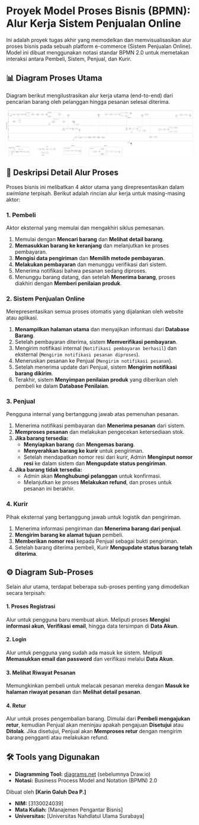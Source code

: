 # Proyek Model Proses Bisnis (BPMN): Alur Kerja Sistem Penjualan Online

Ini adalah proyek tugas akhir yang memodelkan dan memvisualisasikan alur proses bisnis pada sebuah platform e-commerce (Sistem Penjualan Online). Model ini dibuat menggunakan notasi standar BPMN 2.0 untuk memetakan interaksi antara Pembeli, Sistem, Penjual, dan Kurir.

## 📊 Diagram Proses Utama

Diagram berikut mengilustrasikan alur kerja utama (end-to-end) dari pencarian barang oleh pelanggan hingga pesanan selesai diterima.

![Diagram Proses Utama E-commerce](alur-proses-ecommerce.webp)

## 📝 Deskripsi Detail Alur Proses

Proses bisnis ini melibatkan 4 aktor utama yang direpresentasikan dalam *swimlane* terpisah. Berikut adalah rincian alur kerja untuk masing-masing aktor:

### 1. Pembeli
Aktor eksternal yang memulai dan mengakhiri siklus pemesanan.
1.  Memulai dengan **Mencari barang** dan **Melihat detail barang**.
2.  **Memasukkan barang ke keranjang** dan melanjutkan ke proses pembayaran.
3.  **Mengisi data pengiriman** dan **Memilih metode pembayaran**.
4.  **Melakukan pembayaran** dan menunggu verifikasi dari sistem.
5.  Menerima notifikasi bahwa pesanan sedang diproses.
6.  Menunggu barang datang, dan setelah **Menerima barang**, proses diakhiri dengan **Memberi penilaian produk**.

### 2. Sistem Penjualan Online
Merepresentasikan semua proses otomatis yang dijalankan oleh website atau aplikasi.
1.  **Menampilkan halaman utama** dan menyajikan informasi dari **Database Barang**.
2.  Setelah pembayaran diterima, sistem **Memverifikasi pembayaran**.
3.  Mengirim notifikasi internal (`Notifikasi pembayaran berhasil`) dan eksternal (`Mengirim notifikasi pesanan diproses`).
4.  Meneruskan pesanan ke Penjual (`Mengirim notifikasi pesanan`).
5.  Setelah menerima update dari Penjual, sistem **Mengirim notifikasi barang dikirim**.
6.  Terakhir, sistem **Menyimpan penilaian produk** yang diberikan oleh pembeli ke dalam **Database Penilaian**.

### 3. Penjual
Pengguna internal yang bertanggung jawab atas pemenuhan pesanan.
1.  Menerima notifikasi pembayaran dan **Menerima pesanan** dari sistem.
2.  **Memproses pesanan** dan melakukan pengecekan ketersediaan stok.
3.  **Jika barang tersedia:**
    * **Menyiapkan barang** dan **Mengemas barang**.
    * **Menyerahkan barang ke kurir** untuk pengiriman.
    * Setelah mendapatkan nomor resi dari kurir, Admin **Menginput nomor resi** ke dalam sistem dan **Mengupdate status pengiriman**.
4.  **Jika barang tidak tersedia:**
    * Admin akan **Menghubungi pelanggan** untuk konfirmasi.
    * Melanjutkan ke proses **Melakukan refund**, dan proses untuk pesanan ini berakhir.

### 4. Kurir
Pihak eksternal yang bertanggung jawab untuk logistik dan pengiriman.
1.  Menerima informasi pengiriman dan **Menerima barang dari penjual**.
2.  **Mengirim barang ke alamat tujuan** pembeli.
3.  **Memberikan nomor resi** kepada Penjual sebagai bukti pengiriman.
4.  Setelah barang diterima pembeli, Kurir **Mengupdate status barang telah diterima**.

## ⚙️ Diagram Sub-Proses

Selain alur utama, terdapat beberapa sub-proses penting yang dimodelkan secara terpisah:

#### 1. Proses Registrasi
Alur untuk pengguna baru membuat akun. Meliputi proses **Mengisi informasi akun**, **Verifikasi email**, hingga data tersimpan di **Data Akun**.

#### 2. Login
Alur untuk pengguna yang sudah ada masuk ke sistem. Meliputi **Memasukkan email dan password** dan verifikasi melalui **Data Akun**.

#### 3. Melihat Riwayat Pesanan
Memungkinkan pembeli untuk melacak pesanan mereka dengan **Masuk ke halaman riwayat pesanan** dan **Melihat detail pesanan**.

#### 4. Retur
  Alur untuk proses pengembalian barang. Dimulai dari **Pembeli mengajukan retur**, kemudian Penjual akan meninjau apakah pengajuan **Disetujui** atau **Ditolak**. Jika disetujui, Penjual akan **Memproses retur** dengan mengirim barang pengganti atau melakukan refund.

## 🛠️ Tools yang Digunakan
* **Diagramming Tool:** [diagrams.net](https://app.diagrams.net/) (sebelumnya Draw.io)
* **Notasi:** Business Process Model and Notation (BPMN) 2.0

Dibuat oleh **[Karin Galuh Dea P.]**
- **NIM:** [3130024039]
- **Mata Kuliah:** [Manajemen Pengantar Bisnis]
- **Universitas:** [Universitas Nahdlatul Ulama Surabaya]
